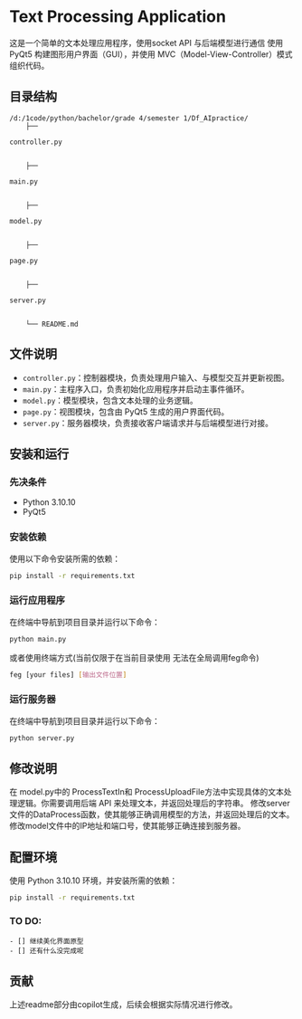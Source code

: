 # Text Processing Application

这是一个简单的文本处理应用程序，使用socket API 与后端模型进行通信
使用 PyQt5 构建图形用户界面（GUI），并使用 MVC（Model-View-Controller）模式组织代码。

## 目录结构

```
/d:/1code/python/bachelor/grade 4/semester 1/Df_AIpractice/
    ├── 

controller.py


    ├── 

main.py


    ├── 

model.py


    ├── 

page.py


    ├── 

server.py


    └── README.md
```

## 文件说明

- `controller.py`：控制器模块，负责处理用户输入、与模型交互并更新视图。
- `main.py`：主程序入口，负责初始化应用程序并启动主事件循环。
- `model.py`：模型模块，包含文本处理的业务逻辑。
- `page.py`：视图模块，包含由 PyQt5 生成的用户界面代码。
- `server.py`：服务器模块，负责接收客户端请求并与后端模型进行对接。

## 安装和运行

### 先决条件

- Python 3.10.10
- PyQt5

### 安装依赖

使用以下命令安装所需的依赖：

```bash
pip install -r requirements.txt
```

### 运行应用程序

在终端中导航到项目目录并运行以下命令：

```bash
python main.py
```
或者使用终端方式(当前仅限于在当前目录使用 无法在全局调用feg命令)
```bash
feg [your files] [输出文件位置]
```

### 运行服务器

在终端中导航到项目目录并运行以下命令：

```bash
python server.py
```

## 修改说明

在 model.py中的 ProcessTextIn和 ProcessUploadFile方法中实现具体的文本处理逻辑。你需要调用后端 API 来处理文本，并返回处理后的字符串。
修改server文件的DataProcess函数，使其能够正确调用模型的方法，并返回处理后的文本。
修改model文件中的IP地址和端口号，使其能够正确连接到服务器。

## 配置环境

使用 Python 3.10.10 环境，并安装所需的依赖：

```bash
pip install -r requirements.txt
```

### TO DO:
    - [] 继续美化界面原型
    - [] 还有什么没完成呢
## 贡献

上述readme部分由copilot生成，后续会根据实际情况进行修改。
